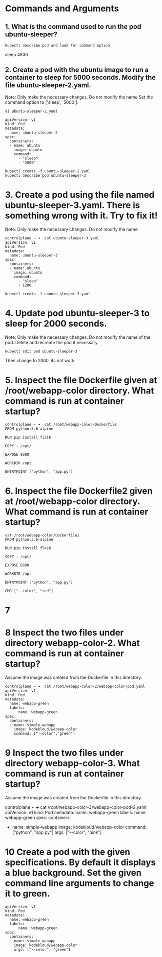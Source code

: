 
# Commands and Arguments 

## 1. What is the command used to run the pod ubuntu-sleeper?

````
kubectl describe pod and look for command option
````
sleep 4800

## 2. Create a pod with the ubuntu image to run a container to sleep for 5000 seconds. Modify the file ubuntu-sleeper-2.yaml.

Note: Only make the necessary changes. Do not modify the name
Set the command option to ['sleep', '5000'].
````
vi ubuntu-sleeper-2.yaml
````
````
apiVersion: v1 
kind: Pod 
metadata:
  name: ubuntu-sleeper-2 
spec:
  containers:
  - name: ubuntu
    image: ubuntu
    command:
      - "sleep"
      - "5000"
````

````
kubectl create -f ubuntu-sleeper-2.yaml
kubectl describe pod ubuntu-sleeper-2
````

# 3. Create a pod using the file named **ubuntu-sleeper-3.yaml**. There is something wrong with it. Try to fix it!

Note: Only make the necessary changes. Do not modify the name.
````
controlplane ~ ➜  cat ubuntu-sleeper-3.yaml
apiVersion: v1 
kind: Pod 
metadata:
  name: ubuntu-sleeper-3 
spec:
  containers:
  - name: ubuntu
    image: ubuntu
    command:
      - "sleep"
      - 1200
````
````
kubectl create -f ubuntu-sleeper-3.yaml
````

# 4. Update pod ubuntu-sleeper-3 to sleep for 2000 seconds.

Note: Only make the necessary changes. Do not modify the name of the pod. Delete and recreate the pod if necessary.
````
kubectl edit pod ubuntu-sleeper-3
````
Then change to 2000, its not work

# 5. Inspect the file Dockerfile given at /root/webapp-color directory. What command is run at container startup?
````
controlplane ~ ➜  cat /root/webapp-color/Dockerfile
FROM python:3.6-alpine

RUN pip install flask

COPY . /opt/

EXPOSE 8080

WORKDIR /opt

ENTRYPOINT ["python", "app.py"]
````

# 6. Inspect the file Dockerfile2 given at /root/webapp-color directory. What command is run at container startup?
````
cat /root/webapp-color/Dockerfile2
FROM python:3.6-alpine

RUN pip install flask

COPY . /opt/

EXPOSE 8080

WORKDIR /opt

ENTRYPOINT ["python", "app.py"]

CMD ["--color", "red"]
````
# 7
# 8 Inspect the two files under directory webapp-color-2. What command is run at container startup?

Assume the image was created from the Dockerfile in this directory.
````
controlplane ~ ➜  cat /root/webapp-color-2/webapp-color-pod.yaml
apiVersion: v1 
kind: Pod 
metadata:
  name: webapp-green
  labels:
      name: webapp-green 
spec:
  containers:
  - name: simple-webapp
    image: kodekloud/webapp-color
    command: ["--color","green"]
````

# 9 Inspect the two files under directory webapp-color-3. What command is run at container startup?


Assume the image was created from the Dockerfile in this directory.

controlplane ~ ➜  cat /root/webapp-color-3/webapp-color-pod-2.yaml
apiVersion: v1 
kind: Pod 
metadata:
  name: webapp-green
  labels:
      name: webapp-green 
spec:
  containers:
  - name: simple-webapp
    image: kodekloud/webapp-color
    command: ["python", "app.py"]
    args: ["--color", "pink"]

# 10 Create a pod with the given specifications. By default it displays a blue background. Set the given command line arguments to change it to green.

````
apiVersion: v1 
kind: Pod 
metadata:
  name: webapp-green
  labels:
      name: webapp-green 
spec:
  containers:
  - name: simple-webapp
    image: kodekloud/webapp-color
    args: ["--color", "green"]
````